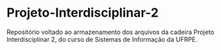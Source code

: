 # Projeto-Interdisciplinar-2
Repositório voltado ao armazenamento dos arquivos da cadeira Projeto Interdisciplinar 2, do curso de Sistemas de Informação da UFRPE.
